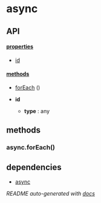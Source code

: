 # async



## API

#### [properties](#async-properties)

  - [id](#async-properties-id)


#### [methods](#async-methods)

  - [forEach](#async-methods-forEach) ()




- **id** 

  - **type** : any


<a name="async-methods"></a> 

## methods 

<a name="async-methods-forEach"></a> 

### async.forEach()


## dependencies 
- [async](http://npmjs.org/package/async)

*README auto-generated with [docs](https://github.com/bigcompany/resources/tree/master/docs)*